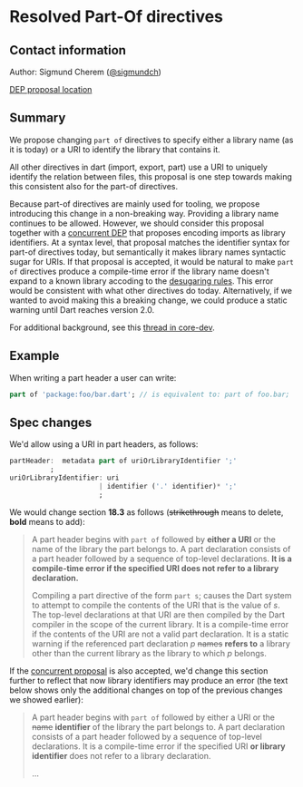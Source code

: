 # Resolved Part-Of directives

## Contact information

Author: Sigmund Cherem ([@sigmundch][])

[DEP proposal location](https://github.com/sigmundch/DEP-resolved-part-of/blob/master/proposal.md)

## Summary

We propose changing `part of` directives to specify either a library
name (as it is today) or a URI to identify the library that contains it.

All other directives in dart (import, export, part) use a URI to uniquely
identify the relation between files, this proposal is one step towards making
this consistent also for the part-of directives.

Because part-of directives are mainly used for tooling, we propose introducing
this change in a non-breaking way. Providing a library name continues to be
allowed. However, we should consider this proposal together with a [concurrent
DEP][DEP-nonuri-imports] that proposes encoding imports as library identifiers.
At a syntax level, that proposal matches the identifier syntax for part-of
directives today, but semantically it makes library names syntactic sugar for
URIs. If that proposal is accepted, it would be natural to make `part of`
directives produce a compile-time error if the library name doesn't expand to a
known library accoding to the [desugaring rules][rules]. This error would be
consistent with what other directives do today. Alternatively, if we wanted to
avoid making this a breaking change, we could produce a static warning until
Dart reaches version 2.0.

For additional background, see this [thread in core-dev](https://groups.google.com/a/dartlang.org/forum/#!topic/core-dev/Mtii4OONYkQ).

## Example

When writing a part header a user can write:
```dart
part of 'package:foo/bar.dart'; // is equivalent to: part of foo.bar;
```

## Spec changes

We'd allow using a URI in part headers, as follows:

```dart
partHeader:  metadata part of uriOrLibraryIdentifier ';'
          ;
uriOrLibraryIdentifier: uri
                      | identifier ('.' identifier)* ';'
                      ;
```

We would change section **18.3** as follows (~~strikethrough~~ means to delete,
**bold** means to add):

> A part header begins with `part of` followed by **either a URI** or the name of
> the library the part belongs to.  A part declaration consists of a part header
> followed by a sequence of top-level declarations.  **It is a compile-time
> error if the specified URI does not refer to a library declaration.**
>
> Compiling a part directive of the form `part s`; causes the Dart system to
> attempt to compile the contents of the URI that is the value of *s*. The
> top-level declarations at that URI are then compiled by the Dart compiler in
> the scope of the current library. It is a compile-time error if the contents
> of the URI are not a valid part declaration. It is a static warning if the
> referenced part declaration *p* ~~names~~ **refers to** a library other than
> the current library as the library to which *p* belongs.

If the [concurrent proposal][DEP-nonuri-imports] is also accepted, we'd change
this section further to reflect that now library identifiers may produce an
error (the text below shows only the additional changes on top of the previous
changes we showed earlier):

> A part header begins with `part of` followed by either a URI or the ~~name~~
> **identifier** of the library the part belongs to.  A part declaration
> consists of a part header followed by a sequence of top-level declarations.
> It is a compile-time error if the specified URI **or library identifier** does
> not refer to a library declaration.
>
> ...


[DEP-nonuri-imports]: https://github.com/sigmundch/DEP-nonuri-imports/blob/master/proposal.md
[@sigmundch]: https://github.com/sigmundch
[rules]: https://github.com/sigmundch/DEP-nonuri-imports/blob/master/proposal.md#syntax-and-semantics
